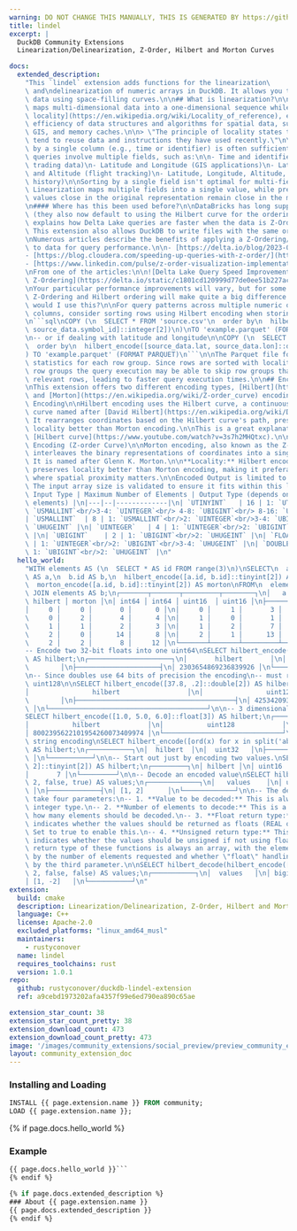 ```yaml
---
warning: DO NOT CHANGE THIS MANUALLY, THIS IS GENERATED BY https://github/duckdb/community-extensions repository, check README there
title: lindel
excerpt: |
  DuckDB Community Extensions
  Linearization/Delinearization, Z-Order, Hilbert and Morton Curves

docs:
  extended_description:
    "This `lindel` extension adds functions for the linearization\
    \ and\ndelinearization of numeric arrays in DuckDB. It allows you to order\nmulti-dimensional\
    \ data using space-filling curves.\n\n## What is linearization?\n\n[Linearization](https://en.wikipedia.org/wiki/Linearization)\
    \ maps multi-dimensional data into a one-dimensional sequence while [preserving\
    \ locality](https://en.wikipedia.org/wiki/Locality_of_reference), enhancing the\
    \ efficiency of data structures and algorithms for spatial data, such as in databases,\
    \ GIS, and memory caches.\n\n> \"The principle of locality states that programs\
    \ tend to reuse data and instructions they have used recently.\"\n\nIn SQL, sorting\
    \ by a single column (e.g., time or identifier) is often sufficient, but sometimes\
    \ queries involve multiple fields, such as:\n\n- Time and identifier (historical\
    \ trading data)\n- Latitude and Longitude (GIS applications)\n- Latitude, Longitude,\
    \ and Altitude (flight tracking)\n- Latitude, Longitude, Altitude, and Time (flight\
    \ history)\n\nSorting by a single field isn't optimal for multi-field queries.\
    \ Linearization maps multiple fields into a single value, while preserving locality—meaning\
    \ values close in the original representation remain close in the mapped representation.\n\
    \n#### Where has this been used before?\n\nDataBricks has long supported Z-Ordering\
    \ (they also now default to using the Hilbert curve for the ordering).  This [video\
    \ explains how Delta Lake queries are faster when the data is Z-Ordered.](https://www.youtube.com/watch?v=A1aR1A8OwOU)\
    \ This extension also allows DuckDB to write files with the same ordering optimization.\n\
    \nNumerous articles describe the benefits of applying a Z-Ordering/Hilbert ordering\
    \ to data for query performance.\n\n- [https://delta.io/blog/2023-06-03-delta-lake-z-order/](https://delta.io/blog/2023-06-03-delta-lake-z-order/)\n\
    - [https://blog.cloudera.com/speeding-up-queries-with-z-order/](https://blog.cloudera.com/speeding-up-queries-with-z-order/)\n\
    - [https://www.linkedin.com/pulse/z-order-visualization-implementation-nick-karpov/](https://www.linkedin.com/pulse/z-order-visualization-implementation-nick-karpov/)\n\
    \nFrom one of the articles:\n\n![Delta Lake Query Speed Improvement from using\
    \ Z-Ordering](https://delta.io/static/c1801cd120999d77de0ee51b227acccb/a13c9/image1.png)\n\
    \nYour particular performance improvements will vary, but for some query patterns\
    \ Z-Ordering and Hilbert ordering will make quite a big difference.\n\n## When\
    \ would I use this?\n\nFor query patterns across multiple numeric or short text\
    \ columns, consider sorting rows using Hilbert encoding when storing data in Parquet:\n\
    \n```sql\nCOPY (\n  SELECT * FROM 'source.csv'\n  order by\n  hilbert_encode([source_data.time,\
    \ source_data.symbol_id]::integer[2])\n)\nTO 'example.parquet' (FORMAT PARQUET)\n\
    \n-- or if dealing with latitude and longitude\n\nCOPY (\n  SELECT * FROM 'source.csv'\n\
    \  order by\n  hilbert_encode([source_data.lat, source_data.lon]::double[2])\n\
    ) TO 'example.parquet' (FORMAT PARQUET)\n```\n\nThe Parquet file format stores\
    \ statistics for each row group. Since rows are sorted with locality into these\
    \ row groups the query execution may be able to skip row groups that contain no\
    \ relevant rows, leading to faster query execution times.\n\n## Encoding Types\n\
    \nThis extension offers two different encoding types, [Hilbert](https://en.wikipedia.org/wiki/Hilbert_curve)\
    \ and [Morton](https://en.wikipedia.org/wiki/Z-order_curve) encoding.\n\n### Hilbert\
    \ Encoding\n\nHilbert encoding uses the Hilbert curve, a continuous fractal space-filling\
    \ curve named after [David Hilbert](https://en.wikipedia.org/wiki/David_Hilbert).\
    \ It rearranges coordinates based on the Hilbert curve's path, preserving spatial\
    \ locality better than Morton encoding.\n\nThis is a great explanation of the\
    \ [Hilbert curve](https://www.youtube.com/watch?v=3s7h2MHQtxc).\n\n### Morton\
    \ Encoding (Z-order Curve)\n\nMorton encoding, also known as the Z-order curve,\
    \ interleaves the binary representations of coordinates into a single integer.\
    \ It is named after Glenn K. Morton.\n\n**Locality:** Hilbert encoding generally\
    \ preserves locality better than Morton encoding, making it preferable for applications\
    \ where spatial proximity matters.\n\nEncoded Output is limited to a 128-bit `UHUGEINT`.\
    \ The input array size is validated to ensure it fits within this limit.\n\n|\
    \ Input Type | Maximum Number of Elements | Output Type (depends on number of\
    \ elements) |\n|---|--|-------------|\n| `UTINYINT`   | 16 | 1: `UTINYINT`<br/>2:\
    \ `USMALLINT`<br/>3-4: `UINTEGER`<br/> 4-8: `UBIGINT`<br/> 8-16: `UHUGEINT`|\n\
    | `USMALLINT`  | 8 | 1: `USMALLINT`<br/>2: `UINTEGER`<br/>3-4: `UBIGINT`<br/>4-8:\
    \ `UHUGEINT` |\n| `UINTEGER`   | 4 | 1: `UINTEGER`<br/>2: `UBIGINT`<br/>3-4: `UHUGEINT`\
    \ |\n| `UBIGINT`    | 2 | 1: `UBIGINT`<br/>2: `UHUGEINT` |\n| `FLOAT`      | 4\
    \ | 1: `UINTEGER`<br/>2: `UBIGINT`<br/>3-4: `UHUGEINT` |\n| `DOUBLE`     | 2 |\
    \ 1: `UBIGINT`<br/>2: `UHUGEINT` |\n"
  hello_world:
    "WITH elements AS (\n  SELECT * AS id FROM range(3)\n)\nSELECT\n  a.id\
    \ AS a,\n  b.id AS b,\n  hilbert_encode([a.id, b.id]::tinyint[2]) AS hilbert,\n\
    \  morton_encode([a.id, b.id]::tinyint[2]) AS morton\nFROM\n  elements AS a CROSS\
    \ JOIN elements AS b;\n┌───────┬───────┬─────────┬────────┐\n│   a   │   b   │\
    \ hilbert │ morton │\n│ int64 │ int64 │ uint16  │ uint16 │\n├───────┼───────┼─────────┼────────┤\n\
    │     0 │     0 │       0 │      0 │\n│     0 │     1 │       3 │      1 │\n│\
    \     0 │     2 │       4 │      4 │\n│     1 │     0 │       1 │      2 │\n│\
    \     1 │     1 │       2 │      3 │\n│     1 │     2 │       7 │      6 │\n│\
    \     2 │     0 │      14 │      8 │\n│     2 │     1 │      13 │      9 │\n│\
    \     2 │     2 │       8 │     12 │\n└───────┴───────┴─────────┴────────┘\n\n\
    -- Encode two 32-bit floats into one uint64\nSELECT hilbert_encode([37.8, .2]::float[2])\
    \ AS hilbert;\n┌─────────────────────┐\n│       hilbert       │\n│       uint64\
    \        │\n├─────────────────────┤\n│ 2303654869236839926 │\n└─────────────────────┘\n\
    \n-- Since doubles use 64 bits of precision the encoding\n-- must result in a\
    \ uint128\n\nSELECT hilbert_encode([37.8, .2]::double[2]) AS hilbert;\n┌────────────────────────────────────────┐\n\
    │                hilbert                 │\n│                uint128         \
    \        │\n├────────────────────────────────────────┤\n│ 42534209309512799991913666633619307890\
    \ │\n└────────────────────────────────────────┘\n\n-- 3 dimensional encoding.\n\
    SELECT hilbert_encode([1.0, 5.0, 6.0]::float[3]) AS hilbert;\n┌──────────────────────────────┐\n\
    │           hilbert            │\n│           uint128            │\n├──────────────────────────────┤\n\
    │ 8002395622101954260073409974 │\n└──────────────────────────────┘\n\n-- Demonstrate\
    \ string encoding\nSELECT hilbert_encode([ord(x) for x in split('abcd', '')]::tinyint[4])\
    \ AS hilbert;\n┌───────────┐\n│  hilbert  │\n│  uint32   │\n├───────────┤\n│ 178258816\
    \ │\n└───────────┘\n\n-- Start out just by encoding two values.\nSELECT hilbert_encode([1,\
    \ 2]::tinyint[2]) AS hilbert;\n┌─────────┐\n│ hilbert │\n│ uint16  │\n├─────────┤\n\
    │       7 │\n└─────────┘\n\n-- Decode an encoded value\nSELECT hilbert_decode(7::uint16,\
    \ 2, false, true) AS values;\n┌─────────────┐\n│   values    │\n│ utinyint[2]\
    \ │\n├─────────────┤\n│ [1, 2]      │\n└─────────────┘\n\n-- The decoding functions\
    \ take four parameters:\n-- 1. **Value to be decoded:** This is always an unsigned\
    \ integer type.\n-- 2. **Number of elements to decode:** This is a `TINYINT` specifying\
    \ how many elements should be decoded.\n-- 3. **Float return type:** This `BOOLEAN`\
    \ indicates whether the values should be returned as floats (REAL or DOUBLE).\
    \ Set to true to enable this.\n-- 4. **Unsigned return type:** This `BOOLEAN`\
    \ indicates whether the values should be unsigned if not using floats.\n-- The\
    \ return type of these functions is always an array, with the element type determined\
    \ by the number of elements requested and whether \"float\" handling is enabled\
    \ by the third parameter.\n\nSELECT hilbert_decode(hilbert_encode([1, -2]::bigint[2]),\
    \ 2, false, false) AS values;\n┌───────────┐\n│  values   │\n│ bigint[2] │\n├───────────┤\n\
    │ [1, -2]   │\n└───────────┘\n"
extension:
  build: cmake
  description: Linearization/Delinearization, Z-Order, Hilbert and Morton Curves
  language: C++
  license: Apache-2.0
  excluded_platforms: "linux_amd64_musl"
  maintainers:
    - rustyconover
  name: lindel
  requires_toolchains: rust
  version: 1.0.1
repo:
  github: rustyconover/duckdb-lindel-extension
  ref: a9cebd1973202afa4357f99e6ed790ea890c65ae

extension_star_count: 38
extension_star_count_pretty: 38
extension_download_count: 473
extension_download_count_pretty: 473
image: '/images/community_extensions/social_preview/preview_community_extension_lindel.png'
layout: community_extension_doc
---
```


### Installing and Loading
```sql
INSTALL {{ page.extension.name }} FROM community;
LOAD {{ page.extension.name }};
```

{% if page.docs.hello_world %}
### Example
```sql
{{ page.docs.hello_world }}```
{% endif %}

{% if page.docs.extended_description %}
### About {{ page.extension.name }}
{{ page.docs.extended_description }}
{% endif %}


